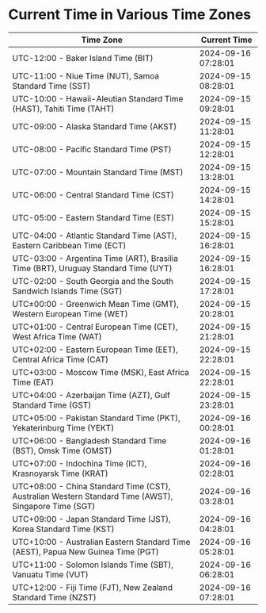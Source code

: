 # Current Time in Various Time Zones

| Time Zone | Current Time |
|-----------|--------------|
| UTC-12:00 - Baker Island Time (BIT) | 2024-09-16 07:28:01 |
| UTC-11:00 - Niue Time (NUT), Samoa Standard Time (SST) | 2024-09-15 08:28:01 |
| UTC-10:00 - Hawaii-Aleutian Standard Time (HAST), Tahiti Time (TAHT) | 2024-09-15 09:28:01 |
| UTC-09:00 - Alaska Standard Time (AKST) | 2024-09-15 11:28:01 |
| UTC-08:00 - Pacific Standard Time (PST) | 2024-09-15 12:28:01 |
| UTC-07:00 - Mountain Standard Time (MST) | 2024-09-15 13:28:01 |
| UTC-06:00 - Central Standard Time (CST) | 2024-09-15 14:28:01 |
| UTC-05:00 - Eastern Standard Time (EST) | 2024-09-15 15:28:01 |
| UTC-04:00 - Atlantic Standard Time (AST), Eastern Caribbean Time (ECT) | 2024-09-15 16:28:01 |
| UTC-03:00 - Argentina Time (ART), Brasília Time (BRT), Uruguay Standard Time (UYT) | 2024-09-15 16:28:01 |
| UTC-02:00 - South Georgia and the South Sandwich Islands Time (SGT) | 2024-09-15 17:28:01 |
| UTC±00:00 - Greenwich Mean Time (GMT), Western European Time (WET) | 2024-09-15 20:28:01 |
| UTC+01:00 - Central European Time (CET), West Africa Time (WAT) | 2024-09-15 21:28:01 |
| UTC+02:00 - Eastern European Time (EET), Central Africa Time (CAT) | 2024-09-15 22:28:01 |
| UTC+03:00 - Moscow Time (MSK), East Africa Time (EAT) | 2024-09-15 22:28:01 |
| UTC+04:00 - Azerbaijan Time (AZT), Gulf Standard Time (GST) | 2024-09-15 23:28:01 |
| UTC+05:00 - Pakistan Standard Time (PKT), Yekaterinburg Time (YEKT) | 2024-09-16 00:28:01 |
| UTC+06:00 - Bangladesh Standard Time (BST), Omsk Time (OMST) | 2024-09-16 01:28:01 |
| UTC+07:00 - Indochina Time (ICT), Krasnoyarsk Time (KRAT) | 2024-09-16 02:28:01 |
| UTC+08:00 - China Standard Time (CST), Australian Western Standard Time (AWST), Singapore Time (SGT) | 2024-09-16 03:28:01 |
| UTC+09:00 - Japan Standard Time (JST), Korea Standard Time (KST) | 2024-09-16 04:28:01 |
| UTC+10:00 - Australian Eastern Standard Time (AEST), Papua New Guinea Time (PGT) | 2024-09-16 05:28:01 |
| UTC+11:00 - Solomon Islands Time (SBT), Vanuatu Time (VUT) | 2024-09-16 06:28:01 |
| UTC+12:00 - Fiji Time (FJT), New Zealand Standard Time (NZST) | 2024-09-16 07:28:01 |
